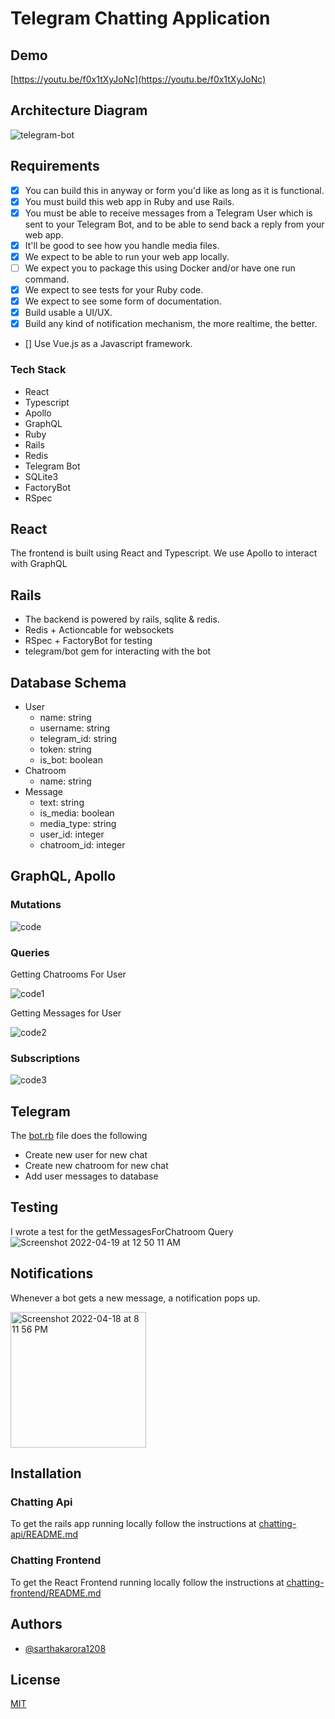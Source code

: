 # Telegram Chatting Application


## Demo

[https://youtu.be/f0x1tXyJoNc](https://youtu.be/f0x1tXyJoNc)

## Architecture Diagram

![telegram-bot](https://user-images.githubusercontent.com/42542489/163867943-42b4912e-5b2c-483d-8eaf-59aa59e1d9a7.png)

## Requirements

- [x] You can build this in anyway or form you'd like as long as it is functional.
- [x] You must build this web app in Ruby and use Rails.
- [x] You must be able to receive messages from a Telegram User which is sent to your Telegram Bot, and to be able to send back a reply from your web app.
- [x] It'll be good to see how you handle media files.
- [x] We expect to be able to run your web app locally.
- [ ] We expect you to package this using Docker and/or have one run command.
- [x] We expect to see tests for your Ruby code.
- [x] We expect to see some form of documentation.
- [x] Build usable a UI/UX.
- [x] Build any kind of notification mechanism, the more realtime, the better.
- [] Use Vue.js as a Javascript framework.

### Tech Stack

- React
- Typescript
- Apollo
- GraphQL
- Ruby
- Rails
- Redis
- Telegram Bot
- SQLite3
- FactoryBot
- RSpec

## React

The frontend is built using React and Typescript. We use Apollo to interact with GraphQL

## Rails

- The backend is powered by rails, sqlite & redis.
- Redis + Actioncable for websockets
- RSpec + FactoryBot for testing
- telegram/bot gem for interacting with the bot

## Database Schema

- User
  - name: string
  - username: string
  - telegram_id: string
  - token: string
  - is_bot: boolean
- Chatroom
  - name: string
- Message
  - text: string
  - is_media: boolean
  - media_type: string
  - user_id: integer
  - chatroom_id: integer

## GraphQL, Apollo

### Mutations

![code](https://user-images.githubusercontent.com/42542489/163871793-d95acdcb-4b8e-4a09-914a-184d1c3aedd2.png)

### Queries

Getting Chatrooms For User

![code1](https://user-images.githubusercontent.com/42542489/163872188-d9b2553c-a3d7-4f01-9cd5-b457f95fe035.png)

Getting Messages for User

![code2](https://user-images.githubusercontent.com/42542489/163872496-cb903676-2f3e-4e4c-b32e-46182dde3ec1.png)

### Subscriptions

![code3](https://user-images.githubusercontent.com/42542489/163872798-e6b2ee04-6694-437a-a245-b9b0c97592b4.png)

## Telegram

The [bot.rb](./chatting-api/app/telegram/bot.rb) file does the following

- Create new user for new chat
- Create new chatroom for new chat
- Add user messages to database

## Testing

I wrote a test for the getMessagesForChatroom Query
![Screenshot 2022-04-19 at 12 50 11 AM](https://user-images.githubusercontent.com/42542489/163871967-426882ef-ca40-4326-adc1-e251251930b8.png)

## Notifications

Whenever a bot gets a new message, a notification pops up.

<img width="217" alt="Screenshot 2022-04-18 at 8 11 56 PM" src="https://user-images.githubusercontent.com/42542489/163873634-75ef240b-ff81-497b-a5cd-cc8a0ece71da.png">

## Installation

### Chatting Api

To get the rails app running locally follow the instructions at [chatting-api/README.md](../chatting-api/README.md)

### Chatting Frontend

To get the React Frontend running locally follow the instructions at [chatting-frontend/README.md](../chatting-frontend/README.md)

## Authors

- [@sarthakarora1208](https://www.github.com/sarthakarora1208)

## License

[MIT](https://choosealicense.com/licenses/mit/)
